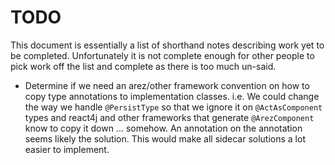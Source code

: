 # TODO

This document is essentially a list of shorthand notes describing work yet to be completed.
Unfortunately it is not complete enough for other people to pick work off the list and
complete as there is too much un-said.

* Determine if we need an arez/other framework convention on how to copy type annotations to implementation
  classes. i.e. We could change the way we handle `@PersistType` so that we ignore it on `@ActAsComponent`
  types and react4j and other frameworks that generate `@ArezComponent` know to copy it down ... somehow.
  An annotation on the annotation seems likely the solution. This would make all sidecar solutions a lot
  easier to implement.
